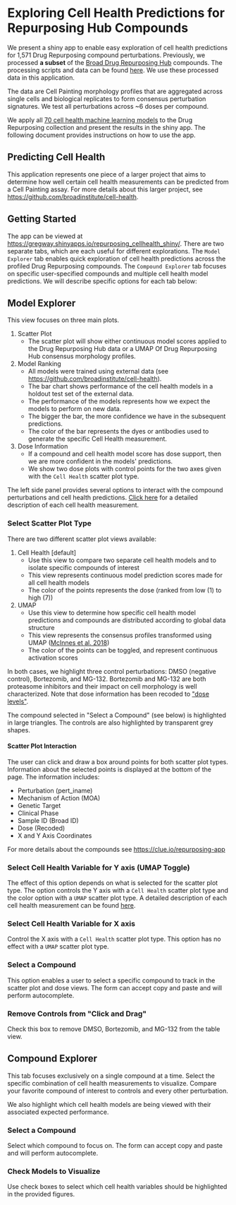 # Exploring Cell Health Predictions for Repurposing Hub Compounds

We present a shiny app to enable easy exploration of cell health predictions for 1,571 Drug Repurposing compound perturbations.
Previously, we processed **a subset** of the [Broad Drug Repurposing Hub](https://clue.io/repurposing#home) compounds.
The processing scripts and data can be found [here](https://github.com/broadinstitute/lincs-cell-painting).
We use these processed data in this application.

The data are Cell Painting morphology profiles that are aggregated across single cells and biological replicates to form consensus perturbation signatures.
We test all perturbations across ~6 doses per compound.

We apply all [70 cell health machine learning models](https://github.com/broadinstitute/cell-health/blob/master/1.generate-profiles/data/labels/feature_mapping_annotated.csv) to the Drug Repurposing collection and present the results in the shiny app.
The following document provides instructions on how to use the app.

## Predicting Cell Health

This application represents one piece of a larger project that aims to determine how well certain cell health measurements can be predicted from a Cell Painting assay.
For more details about this larger project, see https://github.com/broadinstitute/cell-health.

## Getting Started

The app can be viewed at https://gregway.shinyapps.io/repurposing_cellhealth_shiny/.
There are two separate tabs, which are each useful for different explorations.
The `Model Explorer` tab enables quick exploration of cell health predictions across the profiled Drug Repurposing compounds.
The `Compound Explorer` tab focuses on specific user-specified compounds and multiple cell health model predictions.
We will describe specific options for each tab below:

## Model Explorer

This view focuses on three main plots.

1. Scatter Plot
    * The scatter plot will show either continuous model scores applied to the Drug Repurposing Hub data or a UMAP Of Drug Repurposing Hub consensus morphology profiles.
2. Model Ranking
    * All models were trained using external data (see https://github.com/broadinstitute/cell-health).
    * The bar chart shows performance of the cell health models in a holdout test set of the external data.
    * The performance of the models represents how we expect the models to perform on new data.
    * The bigger the bar, the more confidence we have in the subsequent predictions.
    * The color of the bar represents the dyes or antibodies used to generate the specific Cell Health measurement.
3. Dose Information
    * If a compound and cell health model score has dose support, then we are more confident in the models' predictions.
    * We show two dose plots with control points for the two axes given with the `Cell Health` scatter plot type.

The left side panel provides several options to interact with the compound perturbations and cell health predictions.
[Click here](https://github.com/broadinstitute/cell-health/blob/master/1.generate-profiles/data/labels/feature_mapping_annotated.csv) for a detailed description of each cell health measurement.

### Select Scatter Plot Type

There are two different scatter plot views available:

1. Cell Health [default]
    * Use this view to compare two separate cell health models and to isolate specific compounds of interest
    * This view represents continuous model prediction scores made for all cell health models
    * The color of the points represents the dose (ranked from low (1) to high (7))
2. UMAP
    * Use this view to determine how specific cell health model predictions and compounds are distributed according to global data structure
    * This view represents the consensus profiles transformed using UMAP ([McInnes et al. 2018](https://arxiv.org/abs/1802.03426))
    * The color of the points can be toggled, and represent continuous activation scores

In both cases, we highlight three control perturbations: DMSO (negative control), Bortezomib, and MG-132.
Bortezomib and MG-132 are both proteasome inhibitors and their impact on cell morphology is well characterized.
Note that dose information has been recoded to ["dose levels"](https://github.com/broadinstitute/lincs-cell-painting/tree/master/consensus#recoding-dose-information).

The compound selected in "Select a Compound" (see below) is highlighted in large triangles.
The controls are also highlighted by transparent grey shapes.

#### Scatter Plot Interaction

The user can click and draw a box around points for both scatter plot types.
Information about the selected points is displayed at the bottom of the page.
The information includes:

* Perturbation (pert_iname)
* Mechanism of Action (MOA)
* Genetic Target
* Clinical Phase
* Sample ID (Broad ID)
* Dose (Recoded)
* X and Y Axis Coordinates

For more details about the compounds see https://clue.io/repurposing-app

### Select Cell Health Variable for Y axis (UMAP Toggle)

The effect of this option depends on what is selected for the scatter plot type.
The option controls the Y axis with a `Cell Health` scatter plot type and the color option with a `UMAP` scatter plot type.
A detailed description of each cell health measurement can be found [here](https://github.com/broadinstitute/cell-health/blob/master/1.generate-profiles/data/labels/feature_mapping_annotated.csv).

### Select Cell Health Variable for X axis

Control the X axis with a `Cell Health` scatter plot type.
This option has no effect with a `UMAP` scatter plot type.

### Select a Compound

This option enables a user to select a specific compound to track in the scatter plot and dose views.
The form can accept copy and paste and will perform autocomplete.

### Remove Controls from "Click and Drag"

Check this box to remove DMSO, Bortezomib, and MG-132 from the table view.

## Compound Explorer

This tab focuses exclusively on a single compound at a time.
Select the specific combination of cell health measurements to visualize.
Compare your favorite compound of interest to controls and every other perturbation.

We also highlight which cell health models are being viewed with their associated expected performance.

### Select a Compound

Select which compound to focus on.
The form can accept copy and paste and will perform autocomplete.

### Check Models to Visualize

Use check boxes to select which cell health variables should be highlighted in the provided figures.
